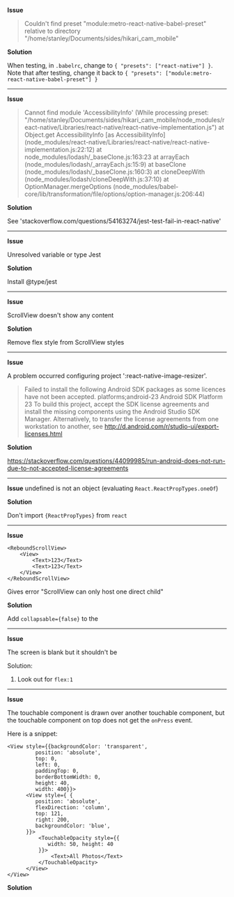 **Issue**

>Couldn't find preset "module:metro-react-native-babel-preset" relative to directory "/home/stanley/Documents/sides/hikari_cam_mobile"

**Solution**

When testing, in `.babelrc`, change to
        `{ "presets": ["react-native"] }`. 
Note that after testing, change it back to
        `{ "presets": ["module:metro-react-native-babel-preset"] }`

---

**Issue**

>Cannot find module 'AccessibilityInfo' (While processing preset: "/home/stanley/Documents/sides/hikari_cam_mobile/node_modules/react-native/Libraries/react-native/react-native-implementation.js")
  at Object.get AccessibilityInfo [as AccessibilityInfo] (node_modules/react-native/Libraries/react-native/react-native-implementation.js:22:12)
  at node_modules/lodash/_baseClone.js:163:23
  at arrayEach (node_modules/lodash/_arrayEach.js:15:9)
  at baseClone (node_modules/lodash/_baseClone.js:160:3)
  at cloneDeepWith (node_modules/lodash/cloneDeepWith.js:37:10)
  at OptionManager.mergeOptions (node_modules/babel-core/lib/transformation/file/options/option-manager.js:206:44)

**Solution**

See 'stackoverflow.com/questions/54163274/jest-test-fail-in-react-native'

---
**Issue**

Unresolved variable or type Jest

**Solution**

Install @type/jest

---
**Issue**

ScrollView doesn't show any content

**Solution**

Remove flex style from ScrollView styles

---
**Issue**

A problem occurred configuring project ':react-native-image-resizer'.
> Failed to install the following Android SDK packages as some licences have not been accepted.
     platforms;android-23 Android SDK Platform 23
  To build this project, accept the SDK license agreements and install the missing components using the Android Studio SDK Manager.
  Alternatively, to transfer the license agreements from one workstation to another, see http://d.android.com/r/studio-ui/export-licenses.html

**Solution**

https://stackoverflow.com/questions/44099985/run-android-does-not-run-due-to-not-accepted-license-agreements

---
**Issue**
undefined is not an object (evaluating `React.ReactPropTypes.oneOf`)

**Solution**

Don't import `{ReactPropTypes}` from `react`

---
**Issue**
```
<ReboundScrollView>
    <View>
        <Text>123</Text>
        <Text>123</Text>
    </View>
</ReboundScrollView>
```

Gives error "ScrollView can only host one direct child"

**Solution**

Add `collapsable={false}` to the <View>

---
**Issue**

The screen is blank but it shouldn't be

Solution:
1. Look out for `flex:1`

---
**Issue**

The touchable component is drawn over another touchable
component, but the touchable component on top does not get
the `onPress` event.

Here is a snippet:
```
<View style={{backgroundColor: 'transparent',
         position: 'absolute',
         top: 0,
         left: 0,
         paddingTop: 0,
         borderBottomWidth: 0,
         height: 40,
         width: 400}}>
      <View style={ {
         position: 'absolute',
         flexDirection: 'column',
         top: 121,
         right: 200,
         backgroundColor: 'blue',
      }}>
          <TouchableOpacity style={{
             width: 50, height: 40
          }}>
              <Text>All Photos</Text>
          </TouchableOpacity>
      </View>
</View>
```

**Solution**

